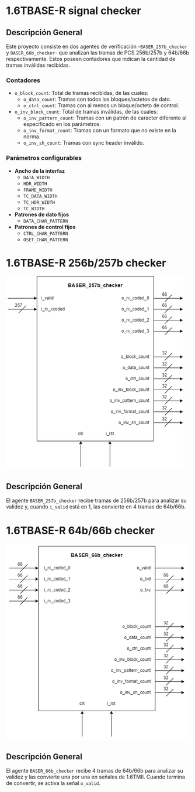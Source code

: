 # 1.6TBASE-R signal checker

## Descripción General

Este proyecto consiste en dos agentes de verificación -`BASER_257b_checker` y `BASER_66b_checker`- que analizan las tramas de PCS 256b/257b y 64b/66b respectivamente. Estos poseen contadores que indican la cantidad de tramas inválidas recibidas.

### Contadores

- `o_block_count`: Total de tramas recibidas, de las cuales:
    - `o_data_count`: Tramas con todos los bloques/octetos de dato.
    - `o_ctrl_count`: Tramas con al menos un bloque/octeto de control.
- `o_inv_block_count`: Total de tramas inválidas, de las cuales:
    - `o_inv_pattern_count`: Tramas con un patrón de caracter diferente al especificado en los parámetros.
    - `o_inv_format_count`: Tramas con un formato que no existe en la norma.
    - `o_inv_sh_count`: Tramas con sync header inválido.

### Parámetros configurables
- **Ancho de la interfaz**
    - `DATA_WIDTH`
    - `HDR_WIDTH`
    - `FRAME_WIDTH`
    - `TC_DATA_WIDTH`
    - `TC_HDR_WIDTH`
    - `TC_WIDTH`
- **Patrones de dato fijos**
    - `DATA_CHAR_PATTERN`
- **Patrones de control fijos**
    - `CTRL_CHAR_PATTERN`
    - `OSET_CHAR_PATTERN`

# 1.6TBASE-R 256b/257b checker

![img](img/BASER_257b_checker_block_diagram.png)

## Descripción General

El agente `BASER_257b_checker` recibe tramas de 256b/257b para analizar su validez y, cuando `i_valid` está en 1, las convierte en 4 tramas de 64b/66b.

# 1.6TBASE-R 64b/66b checker

![img](img/BASER_66b_checker_block_diagram.png)

## Descripción General

El agente `BASER_66b_checker` recibe 4 tramas de 64b/66b para analizar su validez y las convierte una por una en señales de 1.6TMII. Cuando termina de convertir, se activa la señal `o_valid`.

